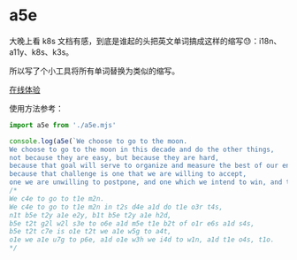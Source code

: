 # a5e

大晚上看 k8s 文档有感，到底是谁起的头把英文单词搞成这样的缩写😓：i18n、a11y、k8s、k3s。

所以写了个小工具将所有单词替换为类似的缩写。

[在线体验](https://flapypan.github.io/a5e/)

使用方法参考：

```javascript
import a5e from './a5e.mjs'

console.log(a5e(`We choose to go to the moon.
We choose to go to the moon in this decade and do the other things,
not because they are easy, but because they are hard,
because that goal will serve to organize and measure the best of our energies and skills,
because that challenge is one that we are willing to accept,
one we are unwilling to postpone, and one which we intend to win, and the others, too. `))
/*
We c4e to go to t1e m2n.
We c4e to go to t1e m2n in t2s d4e a1d do t1e o3r t4s,
n1t b5e t2y a1e e2y, b1t b5e t2y a1e h2d,
b5e t2t g2l w2l s3e to o6e a1d m5e t1e b2t of o1r e6s a1d s4s,
b5e t2t c7e is o1e t2t we a1e w5g to a4t,
o1e we a1e u7g to p6e, a1d o1e w3h we i4d to w1n, a1d t1e o4s, t1o.
*/
```